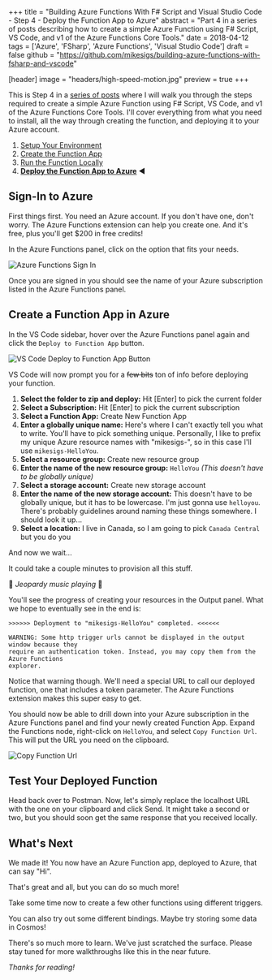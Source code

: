 +++
title = "Building Azure Functions With F# Script and Visual Studio Code - Step 4 - Deploy the Function App to Azure"
abstract = "Part 4 in a series of posts describing how to create a simple Azure Function using F# Script, VS Code, and v1 of the Azure Functions Core Tools."
date = 2018-04-12
tags = ['Azure', 'FSharp', 'Azure Functions', 'Visual Studio Code']
draft = false
github = "https://github.com/mikesigs/building-azure-functions-with-fsharp-and-vscode"

[header]
image = "headers/high-speed-motion.jpg"
preview = true
+++

This is Step 4 in a [series of posts](../) where I will walk you through the steps required to create a simple Azure Function using F# Script, VS Code, and v1 of the Azure Functions Core Tools.
I'll cover everything from what you need to install, all the way through creating the function, and deploying it to your Azure account.

1. [Setup Your Environment](../1-setup/)
2. [Create the Function App](../2-create-function-app/)
3. [Run the Function Locally](../3-running-locally/)
4. **[Deploy the Function App to Azure](../4-deploy-to-azure/)** :arrow_backward:

## Sign-In to Azure

First things first. You need an Azure account. If you don't have one, don't worry. The Azure Functions extension can help you create one. And it's free, plus you'll get $200 in free credits!

In the Azure Functions panel, click on the option that fits your needs.

![Azure Functions Sign In](../img/azure-functions-sign-in.png)

Once you are signed in you should see the name of your Azure subscription listed in the Azure Functions panel.

## Create a Function App in Azure

In the VS Code sidebar, hover over the Azure Functions panel again and click the `Deploy to Function App` button.

![VS Code Deploy to Function App Button](../img/vscode-deploy-to-function-app-button.png)

VS Code will now prompt you for a ~~few bits~~ ton of info before deploying your function.

1. **Select the folder to zip and deploy:** Hit [Enter] to pick the current folder
2. **Select a Subscription:** Hit [Enter] to pick the current subscription
3. **Select a Function App:** Create New Function App
4. **Enter a globally unique name:** Here's where I can't exactly tell you what to write. You'll have to pick something unique. Personally, I like to prefix my unique Azure resource names with "mikesigs-", so in this case I'll use `mikesigs-HelloYou`.
5. **Select a resource group:** Create new resource group
6. **Enter the name of the new resource group:** `HelloYou` _(This doesn't have to be globally unique)_
7. **Select a storage account:** Create new storage account
8. **Enter the name of the new storage account:** This doesn't have to be globally unique, but it has to be lowercase. I'm just gonna use `helloyou`. There's probably guidelines around naming these things somewhere. I should look it up...
9. **Select a location:** I live in Canada, so I am going to pick `Canada Central` but you do you

And now we wait...

It could take a couple minutes to provision all this stuff.

:musical_note: _Jeopardy music playing_ :musical_note:

You'll see the progress of creating your resources in the Output panel. What we hope to eventually see in the end is:

```shell
>>>>>> Deployment to "mikesigs-HelloYou" completed. <<<<<<

WARNING: Some http trigger urls cannot be displayed in the output window because they
require an authentication token. Instead, you may copy them from the Azure Functions
explorer.
```

Notice that warning though. We'll need a special URL to call our deployed function, one that includes a token parameter. The Azure Functions extension makes this super easy to get.

You should now be able to drill down into your Azure subscription in the Azure Functions panel and find your newly created Function App. Expand the Functions node, right-click on `HelloYou`, and select `Copy Function Url`. This will put the URL you need on the clipboard.

![Copy Function Url](../img/vscode-copy-function-url.png)

## Test Your Deployed Function

Head back over to Postman. Now, let's simply replace the localhost URL with the one on your clipboard and click Send. It might take a second or two, but you should soon get the same response that you received locally.

## What's Next

We made it! You now have an Azure Function app, deployed to Azure, that can say "Hi".

That's great and all, but you can do so much more!

Take some time now to create a few other functions using different triggers.

You can also try out some different bindings. Maybe try storing some data in Cosmos!

There's so much more to learn. We've just scratched the surface. Please stay tuned for more walkthroughs like this in the near future.

*Thanks for reading!*